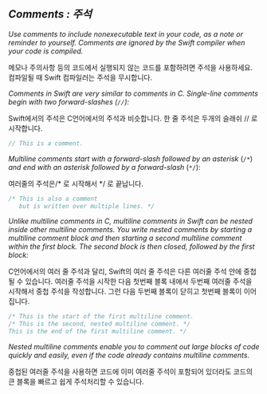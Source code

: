 ## *Comments : 주석*

*Use comments to include nonexecutable text in your code, as a note or reminder to yourself. Comments are ignored by the Swift compiler when your code is compiled.*

메모나 주의사항 등의 코드에서 실행되지 않는 코드를 포함하려면 주석을 사용하세요. 컴파일될 때 Swift 컴파일러는 주석을 무시합니다.

*Comments in Swift are very similar to comments in C. Single-line comments begin with two forward-slashes (`//`):*

Swift에서의 주석은 C언어에서의 주석과 비슷합니다. 한 줄 주석은 두개의 슬래쉬 // 로 시작합니다.

```swift
// This is a comment.
```

*Multiline comments start with a forward-slash followed by an asterisk* (`/*`) *and end with an asterisk followed by a forward-slash* (`*/`):

여러줄의 주석은/* 로 시작해서 */ 로 끝납니다.

```swift
/* This is also a comment
   but is written over multiple lines. */
```

*Unlike multiline comments in C, multiline comments in Swift can be nested inside other multiline comments. You write nested comments by starting a multiline comment block and then starting a second multiline comment within the first block. The second block is then closed, followed by the first block:*

C언어에서의 여러 줄 주석과 달리, Swift의 여러 줄 주석은 다른 여러줄 주석 안에 중첩될 수 있습니다. 여러줄 주석을 시작한 다음 첫번째 블록 내에서 두번째 여러줄 주석을 시작해서 중첩 주석을 작성합니다. 그런 다음 두번째 블록이 닫히고 첫번째 블록이 이어집니다.

```swift
/* This is the start of the first multiline comment.
/* This is the second, nested multiline comment. */
This is the end of the first multiline comment. */
```

*Nested multiline comments enable you to comment out large blocks of code quickly and easily, even if the code already contains multiline comments.*

중첩된 여러줄 주석을 사용하면 코드에 이미 여러줄 주석이 포함되어 있더라도 코드의 큰 블록을 빠르고 쉽게 주석처리할 수 있습니다.

